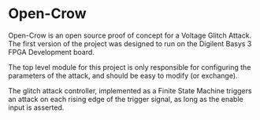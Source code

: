 # Open-Crow
Open-Crow is an open source proof of concept for a Voltage Glitch Attack. The first version of the project was designed to run on the Digilent Basys 3 FPGA Development board.

The top level module for this project is only responsible for configuring the parameters of the attack, and should be easy to modify (or exchange).

The glitch attack controller, implemented as a Finite State Machine triggers an attack on each rising edge of the trigger signal, as long as the enable input is asserted.


